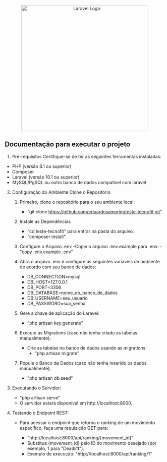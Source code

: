 <p align="center"><a href="https://laravel.com" target="_blank"><img src="https://raw.githubusercontent.com/laravel/art/master/logo-lockup/5%20SVG/2%20CMYK/1%20Full%20Color/laravel-logolockup-cmyk-red.svg" width="400" alt="Laravel Logo"></a></p>

## Documentação para executar o projeto

1. Pré-requisitos
Certifique-se de ter as seguintes ferramentas instaladas:

- PHP (versão 8.1 ou superior)
- Composer
- Laravel (versão 10.1 ou superior)
- MySQL/PgSQL ou outro banco de dados compatível com laravel

2. Configuração do Ambiente
   Clone o Repositório

   1. Primeiro, clone o repositório para o seu ambiente local:
      - "git clone https://github.com/eduardosamorim/teste-tecnofit.git"

   2. Instale as Dependências
      - "cd teste-tecnofit" para entrar na pasta do arquivo.
      - "composer install".

   3. Configure o Arquivo .env
      -Copie o arquivo .env.example para .env:
      -"copy .env.example .env"
   
   4. Abra o arquivo .env e configure as seguintes variáveis de ambiente de acordo com seu banco de dados:

         - DB_CONNECTION=mysql
         - DB_HOST=127.0.0.1
         - DB_PORT=3306
         - DB_DATABASE=nome_do_banco_de_dados
         - DB_USERNAME=seu_usuario
         - DB_PASSWORD=sua_senha

   5. Gere a chave de aplicação do Laravel:

      - "php artisan key:generate"
   
   6. Execute as Migrations (caso não tenha criado as tabelas manualmente);

      - Crie as tabelas no banco de dados usando as migrations:
         - "php artisan migrate"

   7. Popule o Banco de Dados (caso não tenha inserido os dados manualmente);

      - "php artisan db:seed"
   
3. Executando o Servidor:
   - "php artisan serve"
   - O servidor estará disponível em http://localhost:8000.

4. Testando o Endpoint REST:
   - Para acessar o endpoint que retorna o ranking de um movimento específico, faça uma requisição GET para:

      - "http://localhost:8000/api/ranking/{movement_id}"
      - Substitua {movement_id} pelo ID do movimento desejado (por exemplo, 1 para "Deadlift").
      - Exemplo de execução: "http://localhost:8000/api/ranking/1"